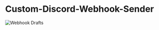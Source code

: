 # Custom-Discord-Webhook-Sender

![Webhook Drafts](https://drafts-335webhook.created.app/preview.png)